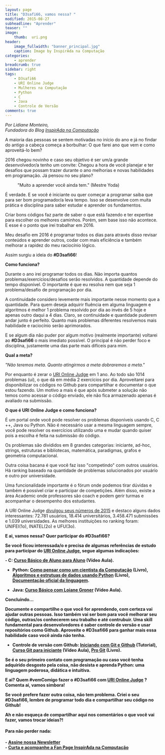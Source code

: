 ```yaml
---
layout: page
title: "D3safi66, vamos nessa? "
modified: 2015-08-27
subheadline: "Aprender"
teaser: ""
image:
    thumb:  uri.png
header:
    image_fullwidth: "banner_principal.jpg"
    caption: Image by InspirAda na Computação
categories:
    - aprender
breadcrumb: true
sidebar: right  
tags:  
    - D3safi66
    - URI Online Judge
    - Mulheres na Computação
    - Python
    - C
    - Java
    - Controle de Versão
comments: true  
---
```

<p style='font-style:italic;'>Por Lidiane Monteiro, <br />Fundadora do Blog <a href="http://inspiradanacomputacao.com/" target="_blank">InspirAda na Computação</a></p>


<p>A maioria das pessoas se sentem motivadas no início do ano e já no findar do antigo a cabeça começa a borbulhar: O que farei ano que vem e como aproveitá-lo bem? </p>

<p>2016 chegou novinho e caso seu objetivo é ser um/a grande desenvolvedor/a tenho um convite: Chegou a hora de você planejar e ter desafios que possam trazer durante o ano melhorias e novas habilidades em programação. Já pensou no seu plano? </p>

<figure>
    <img src="http://inspiradanacomputacao.github.io/images/yoda.jpg" alt="">
    <figcaption>"Muito a aprender você ainda tem." (Mestre Yoda)</figcaption>
</figure>

<p>É verdade. E se você é iniciante ou quer começar a programar saiba que para ser bom programador/a leva tempo. Isso se desenvolve com muita prática e disciplina para saber estudar e aprender os fundamentos.</p>

<p>Criar bons códigos faz parte de saber o que está fazendo e ter expertise para escolher os melhores caminhos. Porém, sem base isso não acontece. E esse é o ponto que irei trabalhar em 2016. </p>

<p>Meu desafio em 2016 é programar todos os dias para através disso revisar conteúdos e aprender outros, codar com mais eficiência e também melhorar a rapidez do meu raciocínio lógico.</p>

Assim surgiu a ideia do <strong>#D3safi66</strong>!

<strong>Como funciona? </strong>
<p>Durante o ano irei programar todos os dias. Não importa quantos problemas/exercícios/desafios serão resolvidos. A quantidade depende do tempo disponível. O importante é que eu resolva nem que seja 1  problema/desafio de programação por dia.</p>

<p>A continuidade considero levemente mais importante nesse momento que a quantidade. Para quem deseja adquirir fluência em alguma linguagem e algoritmos é melhor 1 problema resolvido por dia ao invés de 5 hoje e apenas outro daqui a 4 dias. Claro,  se continuidade e quantidade puderem andar junto é perfeito. Quanto mais problemas diferentes resolvemos mais habilidade e raciocínio serão aprimorados. </p>

<p>E se algum dia não puder por algum motivo (realmente importante) voltarei ao <strong>#D3safi66</strong> o mais imediato possível. O principal é não perder foco e disciplina, justamente uma das parte mais difíceis para mim. </p>

<strong>Qual a meta? </strong> 
<p><i>"Não teremos meta. Quanto atingirmos a meta dobraremos a meta."</i></p>
<p>Por enquanto é zerar o <a href="https://www.urionlinejudge.com.br" target="_blank">URI Online Judge</a> em 1 ano. Ao todo são 1014 problemas (ui), o que dá em média 2 exercícios por dia. Aproveitarei para disponibilizar os códigos no Github para compartilhar e documentar o que estou fazendo.  Um motivo a mais é que após submeter a solução não temos como acessar o código enviado, ele não fica armazenado apenas é avaliado na submissão. </p>

<strong>O que é URI Online Judge e como funciona? </strong> 

<p>É um portal onde você pode resolver os problemas disponíveis usando C, C ++, Java ou Python. Não é necessário usar a mesma linguagem sempre, você pode resolver os exercícios utilizando uma e mudar quando quiser pois a escolha é feita na submissão do código. </p>

<p>Os problemas são divididos em 8 grandes categorias: iniciante, ad-hoc, strings, estruturas e bibliotecas, matemática, paradigmas, grafos e geometria computacional. </p>

<p>Outra coisa bacana é que você faz isso "competindo" com outros usuários. Há ranking baseado na quantidade de problemas solucionados por usuário e outro por universidade. </p>

<p>Uma funcionalidade importante é o fórum onde podemos tirar dúvidas e também é possível criar e participar de competições.  Além disso, existe a área Academic onde professores são coach e podem gerir turmas e acompanhar o desempenho dos estudantes. </p>

<p>A URI Online Judge <a href="https://www.urionlinejudge.com.br/year-in-numbers/" target="_blank">divulgou seus números de 2015</a> e destaco alguns dados interessantes: 72.781 usuários, 18.414 universitários, 3.458.471 submissões e 1.039 universidades. As melhores instituições no ranking foram: UNIFEI(1o), INATEL(2o) e UFU(3o). </p> 

<strong>E ai, vamos nessa? Quer participar do #D3safi66?<strong>
<p>Se você ficou interessada/o e precisa de algumas referências de estudo para participar do <a href="https://www.urionlinejudge.com.br" target="_blank">URI Online Judge</a>, segue algumas indicações:</p>
- C: <a href="https://www.youtube.com/playlist?list=PLa75BYTPDNKZWYypgOFEsX3H2Mg-SzuLW" target="_blank">Curso Básico de Aluno para Aluno</a> (Vídeo Aula). <br />

- Python: <a href="https://panda.ime.usp.br/pensepy/static/pensepy/" target="_blank">Como pensar como um cientista da Computação</a> (Livro), <a href="http://interactivepython.org/runestone/static/pythonds/index.html" target="_blank">Algoritmos e estrutuas de dados usando Python</a> (Livro), <a href="https://docs.python.org/3.3/" target="_blank">Documentação oficial da linguagem</a>. 

- Java:  <a href="https://www.youtube.com/playlist?list=PLGxZ4Rq3BOBq0KXHsp5J3PxyFaBIXVs3r" target="_blank">Curso Básico com Loiane Groner</a> (Vídeo Aula). 

<strong>Concluindo...</strong> 

<p>Documente e compartilhe o que você for aprendendo, com certeza vai ajudar outras pessoas. Isso também vai ser bom para você melhorar seu código, outras/os conhecerem seu trabalho e até contrubuir. Uma skill fundamental para desenvolvedores é saber controle de versão e usar repositórios como Github. Aproveite o <strong>#D3safi66</strong> para ganhar mais essa habilidade caso você ainda não tenha. </p>

- Controle de versão com Github: <a href="http://tableless.com.br/tudo-que-voce-queria-saber-sobre-git-e-github-mas-tinha-vergonha-de-perguntar/" target="_blank">Iniciando com Git e Github</a> (Tutorial),  <a href="https://www.youtube.com/playlist?list=PLInBAd9OZCzzHBJjLFZzRl6DgUmOeG3H0" target="_blank">Curso Git para iniciante</a> (Vídeo Aula), <a href="https://git-scm.com/book/pt-br/v1/" target="_blank">Pro Git</a> (Livro).

<p>Se é o seu primeiro contato com programação ou caso você tenha adquirido desgosto pela coisa, não desista e aprenda Python: uma linguagem poderosa, didática e intuitiva.</p>

E ai? Quem #vemComigo fazer o <strong>#D3safi66</strong> com <a href="https://www.urionlinejudge.com.br" target="_blank">URI Online Judge</a> ? Comenta ai, vamos simbora!

<p>Se você prefere fazer outra coisa, não tem problema. Criei o seu <strong>#D3safi66</strong>, lembre de programar todo dia e compartilhar seu código no Github! </p>

<p>Ah e não esqueça de compartilhar aqui nos comentários o que você vai fazer, vamos trocar ideias?!</p>

<h4> Para não perder nada: </h4>
<p>
- <a href="http://inspiradanacomputacao.us11.list-manage1.com/subscribe?u=e6a849e909bc803ed73b456c2&id=a85bc7db3b" target="_blank">Assine nossa Newsletter</a> <br />
- <a href="https://www.facebook.com/InspiradaNaComputacao" target="_blank">Curta e acompanhe a Fan Page InspirAda na Computação</a><br />
</p>



